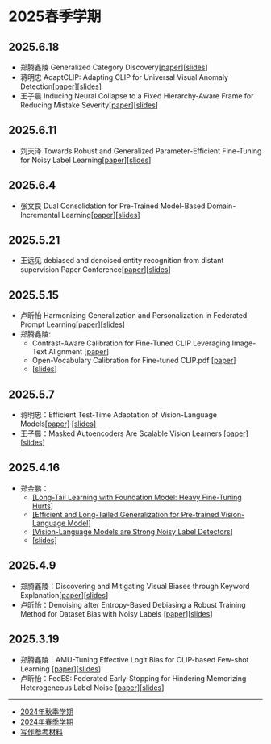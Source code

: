 # 2025春季学期
## 2025.6.18
- 郑腾鑫陵 Generalized Category Discovery[[paper](./assets/papers/Generalized%20Category%20Discovery.pdf)][[slides](./assets/slides/2025.6.18郑腾鑫陵%20组会.pdf)]
- 蒋明忠 AdaptCLIP: Adapting CLIP for Universal Visual Anomaly Detection[[paper](./assets/papers/AdaptCLIP%20Adapting%20CLIP%20for%20Universal%20Visual%20Anomaly%20Detection.pdf)][[slides](./assets/slides/2025.0618-%E8%92%8B%E6%98%8E%E5%BF%A0.pdf)]
- 王子晨 Inducing Neural Collapse to a Fixed Hierarchy-Aware Frame for Reducing Mistake Severity[[paper](./assets/papers/Liang_Inducing_Neural_Collapse_to_a_Fixed_Hierarchy-Aware_Frame_for_Reducing_ICCV_2023_paper.pdf)][[slides](./assets/slides/0618-%E7%8E%8B%E5%AD%90%E6%99%A8%E7%BB%84%E4%BC%9A%E6%B1%87%E6%8A%A5.pdf)]
## 2025.6.11
- 刘天泽 Towards Robust and Generalized Parameter-Efficient Fine-Tuning for Noisy Label Learning[[paper](./assets/papers/Towards%20Robust%20and%20Generalized%20Parameter-Efficient%20Fine-Tuning%20for%20Noisy%20Label%20Learning.pdf)][[slides](./assets/slides/20250611-liutz.pdf)]
## 2025.6.4
- 张文良 Dual Consolidation for Pre-Trained Model-Based Domain-Incremental Learning[[paper](./assets/papers/Dual%20Consolidation%20for%20Pre-Trained%20Model-Based%20Domain-Incremental%20Learning.pdf)][[slides](./assets/slides/20250604-zwl.pdf)]
## 2025.5.21
- 王远见 debiased and denoised entity recognition from distant supervision Paper Conference[[paper](./assets/papers/debiased-and-denoised-entity-recognition-from-distant-supervision-Paper-Conference.pdf)][[slides](./assets/slides/2025.05.21组会%20王远见.pdf)]
## 2025.5.15
- 卢昕怡 Harmonizing Generalization and Personalization in Federated Prompt Learning[[paper](./assets/papers/Harmonizing%20Generalization%20and%20Personalization%20in%20federated%20prompt%20learning.pdf)][[slides](./assets/slides/2025.05.15组会%20卢昕怡.pdf)]
- 郑腾鑫陵:
    - Contrast-Aware Calibration for Fine-Tuned CLIP Leveraging Image-Text Alignment [[paper](./assets/papers/Contrast-Aware%20Calibration%20for%20Fine-Tuned%20CLIP%20Leveraging%20Image-Text%20Alignment.pdf)]
    - Open-Vocabulary Calibration for Fine-tuned CLIP.pdf [[paper](./assets/papers/Open-Vocabulary%20Calibration%20for%20Fine-tuned%20CLIP.pdf)]
    - [[slides](./assets/slides/2025.5.14组会%20郑腾鑫陵.pdf)]
## 2025.5.7
- 蒋明忠：Efficient Test-Time Adaptation of Vision-Language Models[[paper]](./assets/papers/VLmodel下游应用-测试时适应-Efficient%20Test-Time%20Adaptation%20of%20Vision-Language%20Models.pdf) [[slides]](./assets/slides/2025.5.7组会-蒋明忠.pdf)
- 王子晨：Masked Autoencoders Are Scalable Vision Learners [[paper]](./assets/papers/Masked%20Autoencoders%20Are%20Scalable%20Vision%20Learners.pdf) [[slides]](./assets/slides/2025.5.6组会-王子晨.pdf)
## 2025.4.16
- 郑金鹏：
  - [[Long-Tail Learning with Foundation Model: Heavy Fine-Tuning Hurts]](https://github.com/shijxcs/LIFT)
  - [[Efficient and Long-Tailed Generalization for Pre-trained Vision-Language Model]](https://github.com/shijxcs/Candle)
  - [[Vision-Language Models are Strong Noisy Label Detectors]](https://github.com/HotanLee/DeFT)
  - [[slides]](./assets/slides/20250416-郑金鹏.pdf)
## 2025.4.9
- 郑腾鑫陵：Discovering and Mitigating Visual Biases through Keyword Explanation[[paper](./assets/papers/Discovering%20and%20Mitigating%20Visual%20Biases%20through%20Keyword%20Explanation.pdf)][[slides](./assets/slides/20250409-zhengtxl.pdf)]
- 卢昕怡：Denoising after Entropy-Based Debiasing a Robust Training Method for Dataset Bias with Noisy Labels [[paper](./assets/papers/Denoising%20after%20Entropy%20Based%20Debiasing.pdf)][[slides](./assets/slides/2025.04.09组会%20卢昕怡.pdf)]
## 2025.3.19
- 郑腾鑫陵：AMU-Tuning Effective Logit Bias for CLIP-based Few-shot Learning [[paper](./assets/papers/AMU-Tuning%20Effective%20Logit%20Bias%20for%20CLIP-based%20Few-shot%20Learning.pdf)][[slides](./assets/slides/2025.3.19组会%20郑腾鑫陵.pdf)]
- 卢昕怡：FedES: Federated Early-Stopping for Hindering Memorizing Heterogeneous Label Noise [[paper](./assets/papers/FedES%20Federated%20Early-Stopping%20for%20Hindering%20Memorizing%20Heterogeneous%20label%20noise.pdf)][[slides](./assets/slides/2025.03.19组会%20卢昕怡%20.pdf)]

---

- [2024年秋季学期](./2024-autumn.md)
- [2024年春季学期](./2024-spring.md)
- [写作参考材料](./documents.md)
